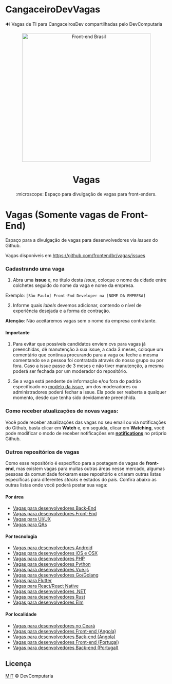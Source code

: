 # CangaceiroDevVagas
:loud_sound: Vagas de TI para CangaceirosDev compartilhadas pelo DevComputaria 


<p align="center">
<img src="https://github.com/frontendbr/brand/blob/main/src/png/logo-600px--horizontal--color.png" width="400" alt="Front-end Brasil">
</p>
<h1 align="center">Vagas</h1>
<p align="center">:microscope: Espaço para divulgação de vagas para front-enders.</p>

# Vagas (Somente vagas de Front-End)

Espaço para a divulgação de vagas para desenvolvedores via _issues_ do Github.

Vagas disponíveis em https://github.com/frontendbr/vagas/issues

### Cadastrando uma vaga

1. Abra uma **issue** e, no título desta _issue_, coloque o nome da cidade entre colchetes seguido do nome da vaga e nome da empresa.

Exemplo: `[São Paulo] Front-End Developer na [NOME DA EMPRESA]`

2. Informe quais _labels_ devemos adicionar, contendo o nível de experiência desejada e a forma de contração.

**Atenção**: Não aceitaremos vagas sem o nome da empresa contratante.

#### Importante

1. Para evitar que possíveis candidatos enviem cvs para vagas já preenchidas, dê manutenção à sua issue, a cada 3 meses, coloque um comentário que continua procurando para a vaga ou feche a mesma comentando se a pessoa foi contratada através do nosso grupo ou por fora. Caso a issue passe de 3 meses e não tiver manutenção, a mesma poderá ser fechada por um moderador do repositório.

2. Se a vaga está pendente de informação e/ou fora do padrão especificado no [modelo da issue](./.github/ISSUE_TEMPLATE/adicionar-nova-vaga.md), um dos moderadores ou administradores poderá fechar a issue. Ela pode ser reaberta a qualquer momento, desde que tenha sido devidamente preenchida.

### Como receber atualizações de novas vagas:
Você pode receber atualizações das vagas no seu email ou via notificações do Github, basta clicar em **Watch** e, em seguida, clicar em **Watching**, você pode modificar o modo de receber notificações em **[notifications](https://github.com/settings/notifications)** no próprio Github.

### Outros repositórios de vagas

Como esse repositório é específico para a postagem de vagas de **front-end**,
mas existem vagas para muitas outras áreas nesse mercado, algumas pessoas
da comunidade forkaram esse repositório e criaram outras listas específicas
para diferentes _stacks_ e estados do país. Confira abaixo as outras
listas onde você poderá postar sua vaga:

#### Por área

- [Vagas para desenvolvedores Back-End](https://github.com/backend-br/vagas)
- [Vagas para desenvolvedores Front-End](https://github.com/frontendbr/vagas)
- [Vagas para UI/UX](https://github.com/uxbrasil/vagas)
- [Vagas para QAs](https://github.com/qa-brasil/vagas)

#### Por tecnologia

- [Vagas para desenvolvedores Android](https://github.com/androiddevbr/vagas)
- [Vagas para desenvolvedores iOS e OSX](https://github.com/CocoaHeadsBrasil/vagas)
- [Vagas para desenvolvedores PHP](https://github.com/phpdevbr/vagas)
- [Vagas para desenvolvedores Python](https://pyjobs.com.br)
- [Vagas para desenvolvedores Vue.js](https://github.com/vuejs-br/vagas)
- [Vagas para desenvolvedores Go/Golang](https://github.com/Gommunity/vagas)
- [Vagas para Flutter](https://github.com/flutter-brazil/vagas)
- [Vagas para React/React Native](https://github.com/react-brasil/vagas)
- [Vagas para desenvolvedores .NET](https://github.com/dotnetdevbr/vagas)
- [Vagas para desenvolvedores Rust](https://github.com/rustdevbr/vagas)
- [Vagas para desenvolvedores Elm](https://github.com/FidelisClayton/elm-jobs)

#### Por localidade

- [Vagas para desenvolvedores no Ceará](https://github.com/CangaceirosDevels/vagas_de_emprego)
- [Vagas para desenvolvedores Front-end (Angola)](https://github.com/frontend-ao/vagas)
- [Vagas para desenvolvedores Back-end (Angola)](https://github.com/backend-ao/vagas)
- [Vagas para desenvolvedores Front-end (Portugal)](https://github.com/frontend-pt/vagas)
- [Vagas para desenvolvedores Back-end (Portugal)](https://github.com/backend-pt/vagas)

## Licença

[MIT](/LICENSE) &copy; DevComputaria

